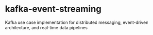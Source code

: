 # kafka-event-streaming
Kafka use case implementation for distributed messaging, event-driven architecture, and real-time data pipelines
